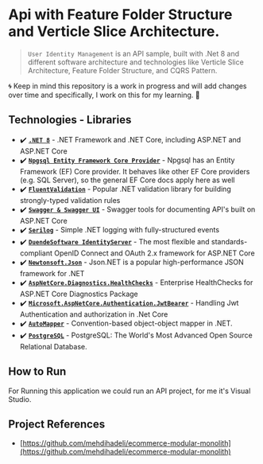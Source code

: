 # Api with Feature Folder Structure and Verticle Slice Architecture.
> `User Identity Management` is an API sample, built with .Net 8 and different software architecture and technologies like Verticle Slice Architecture, Feature Folder Structure, and CQRS Pattern.

🌀 Keep in mind this repository is a work in progress and will add changes over time and specifically, I work on this for my learning. 🚀

## Technologies - Libraries

- ✔️ **[`.NET 8`](https://dotnet.microsoft.com/download)** - .NET Framework and .NET Core, including ASP.NET and ASP.NET Core
- ✔️ **[`Npgsql Entity Framework Core Provider`](https://www.npgsql.org/efcore/)** - Npgsql has an Entity Framework (EF) Core provider. It behaves like other EF Core providers (e.g. SQL Server), so the general EF Core docs apply here as well
- ✔️ **[`FluentValidation`](https://github.com/FluentValidation/FluentValidation)** - Popular .NET validation library for building strongly-typed validation rules
- ✔️ **[`Swagger & Swagger UI`](https://github.com/domaindrivendev/Swashbuckle.AspNetCore)** - Swagger tools for documenting API's built on ASP.NET Core
- ✔️ **[`Serilog`](https://github.com/serilog/serilog)** - Simple .NET logging with fully-structured events
- ✔️ **[`DuendeSoftware IdentityServer`](https://github.com/DuendeSoftware/IdentityServer)** - The most flexible and standards-compliant OpenID Connect and OAuth 2.x framework for ASP.NET Core
- ✔️ **[`Newtonsoft.Json`](https://github.com/JamesNK/Newtonsoft.Json)** - Json.NET is a popular high-performance JSON framework for .NET
- ✔️ **[`AspNetCore.Diagnostics.HealthChecks`](https://github.com/Xabaril/AspNetCore.Diagnostics.HealthChecks)** - Enterprise HealthChecks for ASP.NET Core Diagnostics Package
- ✔️ **[`Microsoft.AspNetCore.Authentication.JwtBearer`](https://www.nuget.org/packages/Microsoft.AspNetCore.Authentication.JwtBearer)** - Handling Jwt Authentication and authorization in .Net Core
- ✔️ **[`AutoMapper`](https://github.com/AutoMapper/AutoMapper)** - Convention-based object-object mapper in .NET.
- ✔️ **[`PostgreSQL`](https://www.postgresql.org/)** - PostgreSQL: The World's Most Advanced Open Source Relational Database.


## How to Run
For Running this application we could run an API project, for me it's Visual Studio.

##  Project References
- [https://github.com/mehdihadeli/ecommerce-modular-monolith](https://github.com/mehdihadeli/ecommerce-modular-monolith)

